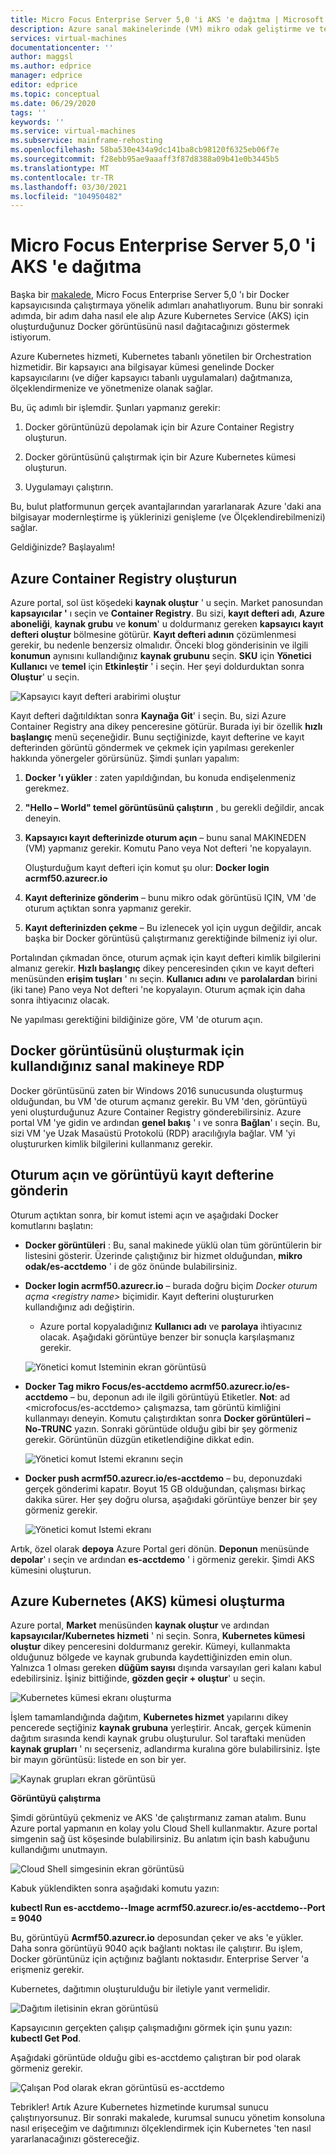 ```yaml
---
title: Micro Focus Enterprise Server 5,0 'i AKS 'e dağıtma | Microsoft Docs
description: Azure sanal makinelerinde (VM) mikro odak geliştirme ve test ortamını kullanarak IBM z/OS ana bilgisayar iş yüklerinizi yeniden barındırın.
services: virtual-machines
documentationcenter: ''
author: maggsl
ms.author: edprice
manager: edprice
editor: edprice
ms.topic: conceptual
ms.date: 06/29/2020
tags: ''
keywords: ''
ms.service: virtual-machines
ms.subservice: mainframe-rehosting
ms.openlocfilehash: 58ba530e434a9dc141ba8cb98120f6325eb06f7e
ms.sourcegitcommit: f28ebb95ae9aaaff3f87d8388a09b41e0b3445b5
ms.translationtype: MT
ms.contentlocale: tr-TR
ms.lasthandoff: 03/30/2021
ms.locfileid: "104950482"
---
```

# <a name="deploy-micro-focus-enterprise-server-50-to-aks"></a>Micro Focus Enterprise Server 5,0 'i AKS 'e dağıtma

Başka bir [makalede](./run-enterprise-server-container.md), Micro Focus Enterprise Server 5,0 'ı bir Docker kapsayıcısında çalıştırmaya yönelik adımları anahatlıyorum. Bunu bir sonraki adımda, bir adım daha nasıl ele alıp Azure Kubernetes Service (AKS) için oluşturduğunuz Docker görüntüsünü nasıl dağıtacağınızı göstermek istiyorum.

Azure Kubernetes hizmeti, Kubernetes tabanlı yönetilen bir Orchestration hizmetidir. Bir kapsayıcı ana bilgisayar kümesi genelinde Docker kapsayıcılarını (ve diğer kapsayıcı tabanlı uygulamaları) dağıtmanıza, ölçeklendirmenize ve yönetmenize olanak sağlar.

Bu, üç adımlı bir işlemdir. Şunları yapmanız gerekir:

1.  Docker görüntünüzü depolamak için bir Azure Container Registry oluşturun.

2.  Docker görüntüsünü çalıştırmak için bir Azure Kubernetes kümesi oluşturun.

3.  Uygulamayı çalıştırın.

Bu, bulut platformunun gerçek avantajlarından yararlanarak Azure 'daki ana bilgisayar modernleştirme iş yüklerinizi genişleme (ve Ölçeklendirebilmenizi) sağlar.

Geldiğinizde? Başlayalım!

## <a name="create-the-azure-container-registry"></a>Azure Container Registry oluşturun

Azure portal, sol üst köşedeki **kaynak oluştur** ' u seçin. Market panosundan **kapsayıcılar '** ı seçin ve **Container Registry**. Bu sizi, **kayıt defteri adı**, **Azure aboneliği**, **kaynak grubu** ve **konum**' u doldurmanız gereken **kapsayıcı kayıt defteri oluştur** bölmesine götürür. **Kayıt defteri adının** çözümlenmesi gerekir, bu nedenle benzersiz olmalıdır. Önceki blog gönderisinin ve ilgili **konumun** aynısını kullandığınız **kaynak grubunu** seçin. **SKU** için **Yönetici Kullanıcı** ve **temel** için **Etkinleştir** ' i seçin. Her şeyi doldurduktan sonra **Oluştur**' u seçin.

![Kapsayıcı kayıt defteri arabirimi oluştur](media/deploy-image-1.png)

Kayıt defteri dağıtıldıktan sonra **Kaynağa Git**' i seçin. Bu, sizi Azure Container Registry ana dikey penceresine götürür. Burada iyi bir özellik **hızlı başlangıç** menü seçeneğidir. Bunu seçtiğinizde, kayıt defterine ve kayıt defterinden görüntü göndermek ve çekmek için yapılması gerekenler hakkında yönergeler görürsünüz. Şimdi şunları yapalım:

1.  **Docker 'ı yükler** : zaten yapıldığından, bu konuda endişelenmeniz gerekmez.

2.  **"Hello – World" temel görüntüsünü çalıştırın** , bu gerekli değildir, ancak deneyin.

3.  **Kapsayıcı kayıt defterinizde oturum açın** – bunu sanal MAKINEDEN (VM) yapmanız gerekir. Komutu Pano veya Not defteri 'ne kopyalayın.

    Oluşturduğum kayıt defteri için komut şu olur: **Docker login acrmf50.azurecr.io**

4.  **Kayıt defterinize gönderim** – bunu mikro odak görüntüsü IÇIN, VM 'de oturum açtıktan sonra yapmanız gerekir.

5.  **Kayıt defterinizden çekme** – Bu izlenecek yol için uygun değildir, ancak başka bir Docker görüntüsü çalıştırmanız gerektiğinde bilmeniz iyi olur.

Portalından çıkmadan önce, oturum açmak için kayıt defteri kimlik bilgilerini almanız gerekir. **Hızlı başlangıç** dikey penceresinden çıkın ve kayıt defteri menüsünden **erişim tuşları** ' nı seçin. **Kullanıcı adını** ve **parolalardan** birini (iki tane) Pano veya Not defteri 'ne kopyalayın. Oturum açmak için daha sonra ihtiyacınız olacak.

Ne yapılması gerektiğini bildiğinize göre, VM 'de oturum açın.

## <a name="rdp-to-the-virtual-machine-you-used-to-create-the-docker-image"></a>Docker görüntüsünü oluşturmak için kullandığınız sanal makineye RDP

Docker görüntüsünü zaten bir Windows 2016 sunucusunda oluşturmuş olduğundan, bu VM 'de oturum açmanız gerekir. Bu VM 'den, görüntüyü yeni oluşturduğunuz Azure Container Registry gönderebilirsiniz. Azure portal VM 'ye gidin ve ardından **genel bakış** ' ı ve sonra **Bağlan**' ı seçin. Bu, sizi VM 'ye Uzak Masaüstü Protokolü (RDP) aracılığıyla bağlar. VM 'yi oluştururken kimlik bilgilerini kullanmanız gerekir.

## <a name="log-in-and-push-the-image-to-the-registry"></a>Oturum açın ve görüntüyü kayıt defterine gönderin

Oturum açtıktan sonra, bir komut istemi açın ve aşağıdaki Docker komutlarını başlatın:

-   **Docker görüntüleri** : Bu, sanal makinede yüklü olan tüm görüntülerin bir listesini gösterir. Üzerinde çalıştığınız bir hizmet olduğundan, **mikro odak/es-acctdemo** ' i de göz önünde bulabilirsiniz.

-   **Docker login acrmf50.azurecr.io** – burada doğru biçim *Docker oturum açma \<registry name\>* biçimidir. Kayıt defterini oluştururken kullandığınız adı değiştirin.

    -   Azure portal kopyaladığınız **Kullanıcı adı** ve **parolaya** ihtiyacınız olacak. Aşağıdaki görüntüye benzer bir sonuçla karşılaşmanız gerekir.

    ![Yönetici komut Isteminin ekran görüntüsü](media/deploy-image-2.png)

-   **Docker Tag mikro Focus/es-acctdemo acrmf50.azurecr.io/es-acctdemo** – bu, deponun adı ile ilgili görüntüyü Etiketler. **Not**: ad \<microfocus/es-acctdemo\> çalışmazsa, tam görüntü kimliğini kullanmayı deneyin. Komutu çalıştırdıktan sonra **Docker görüntüleri – No-TRUNC** yazın. Sonraki görüntüde olduğu gibi bir şey görmeniz gerekir. Görüntünün düzgün etiketlendiğine dikkat edin.

    ![Yönetici komut Istemi ekranını seçin](media/deploy-image-3.png)

-   **Docker push acrmf50.azurecr.io/es-acctdemo** – bu, deponuzdaki gerçek gönderimi kapatır. Boyut 15 GB olduğundan, çalışması birkaç dakika sürer. Her şey doğru olursa, aşağıdaki görüntüye benzer bir şey görmeniz gerekir.

    ![Yönetici komut Istemi ekranı](media/deploy-image-4.png)

Artık, özel olarak **depoya** Azure Portal geri dönün. **Deponun** menüsünde **depolar**' ı seçin ve ardından **es-acctdemo** ' i görmeniz gerekir. Şimdi AKS kümesini oluşturun.

## <a name="create-the-azure-kubernetes-aks-cluster"></a>Azure Kubernetes (AKS) kümesi oluşturma

Azure portal, **Market** menüsünden **kaynak oluştur** ve ardından **kapsayıcılar/Kubernetes hizmeti** ' ni seçin. Sonra, **Kubernetes kümesi oluştur** dikey penceresini doldurmanız gerekir. Kümeyi, kullanmakta olduğunuz bölgede ve kaynak grubunda kaydettiğinizden emin olun. Yalnızca 1 olması gereken **düğüm sayısı** dışında varsayılan geri kalanı kabul edebilirsiniz. İşiniz bittiğinde, **gözden geçir + oluştur**' u seçin.

![Kubernetes kümesi ekranı oluşturma](media/deploy-image-5.png)

İşlem tamamlandığında dağıtım, **Kubernetes hizmet** yapılarını dikey pencerede seçtiğiniz **kaynak grubuna** yerleştirir. Ancak, gerçek kümenin dağıtım sırasında kendi kaynak grubu oluşturulur. Sol taraftaki menüden **kaynak grupları** ' nı seçerseniz, adlandırma kuralına göre bulabilirsiniz. İşte bir mayın görüntüsü: listede en son bir yer.

![Kaynak grupları ekran görüntüsü](media/deploy-image-6.png)

**Görüntüyü çalıştırma**

Şimdi görüntüyü çekmeniz ve AKS 'de çalıştırmanız zaman atalım. Bunu Azure portal yapmanın en kolay yolu Cloud Shell kullanmaktır. Azure portal simgenin sağ üst köşesinde bulabilirsiniz. Bu anlatım için bash kabuğunu kullandığımı unutmayın.

![Cloud Shell simgesinin ekran görüntüsü](media/deploy-image-7.png)

Kabuk yüklendikten sonra aşağıdaki komutu yazın:

**kubectl Run es-acctdemo--Image acrmf50.azurecr.io/es-acctdemo--Port = 9040**

Bu, görüntüyü **Acrmf50.azurecr.io** deposundan çeker ve aks 'e yükler. Daha sonra görüntüyü 9040 açık bağlantı noktası ile çalıştırır. Bu işlem, Docker görüntünüz için açtığınız bağlantı noktasıdır. Enterprise Server 'a erişmeniz gerekir.

Kubernetes, dağıtımın oluşturulduğu bir iletiyle yanıt vermelidir.

![Dağıtım iletisinin ekran görüntüsü](media/deploy-image-8.jpg)

Kapsayıcının gerçekten çalışıp çalışmadığını görmek için şunu yazın: **kubectl Get Pod**.

Aşağıdaki görüntüde olduğu gibi es-acctdemo çalıştıran bir pod olarak görmeniz gerekir.

![Çalışan Pod olarak ekran görüntüsü es-acctdemo](media/deploy-image-9.png)

Tebrikler! Artık Azure Kubernetes hizmetinde kurumsal sunucu çalıştırıyorsunuz. Bir sonraki makalede, kurumsal sunucu yönetim konsoluna nasıl erişeceğim ve dağıtımınızı ölçeklendirmek için Kubernetes 'ten nasıl yararlanacağınızı göstereceğiz.
